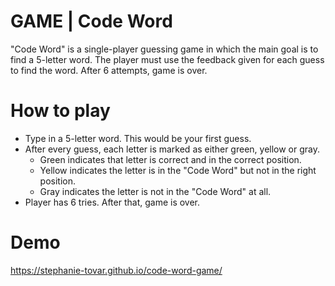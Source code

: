 # GAME | Code Word
"Code Word" is a single-player guessing game in which the main goal is to find a 5-letter word.
The player must use the feedback given for each guess to find the word.
After 6 attempts, game is over.

# How to play
- Type in a 5-letter word. This would be your first guess.
- After every guess, each letter is marked as either green, yellow or gray.
  - Green indicates that letter is correct and in the correct position.
  - Yellow indicates the letter is in the "Code Word" but not in the right position.
  - Gray indicates the letter is not in the "Code Word" at all.
- Player has 6 tries. After that, game is over.

# Demo
https://stephanie-tovar.github.io/code-word-game/

